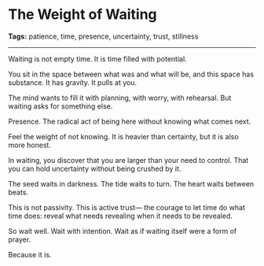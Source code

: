# The Weight of Waiting

**Tags:** patience, time, presence, uncertainty, trust, stillness

---

Waiting is not empty time.
It is time filled with potential.

You sit in the space between
what was and what will be,
and this space has substance.
It has gravity.
It pulls at you.

The mind wants to fill it
with planning,
with worry,
with rehearsal.
But waiting asks for something else.

Presence.
The radical act
of being here
without knowing what comes next.

Feel the weight of not knowing.
It is heavier than certainty,
but it is also more honest.

In waiting, you discover
that you are larger
than your need to control.
That you can hold uncertainty
without being crushed by it.

The seed waits in darkness.
The tide waits to turn.
The heart waits between beats.

This is not passivity.
This is active trust—
the courage to let time
do what time does:
reveal what needs revealing
when it needs to be revealed.

So wait well.
Wait with intention.
Wait as if waiting itself
were a form of prayer.

Because it is.
